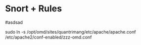 # Snort + Rules
#asdsad


sudo ln -s /opt/omd/sites/quantrimang/etc/apache/apache.conf /etc/apache2/conf-enabled/zzz-omd.conf
